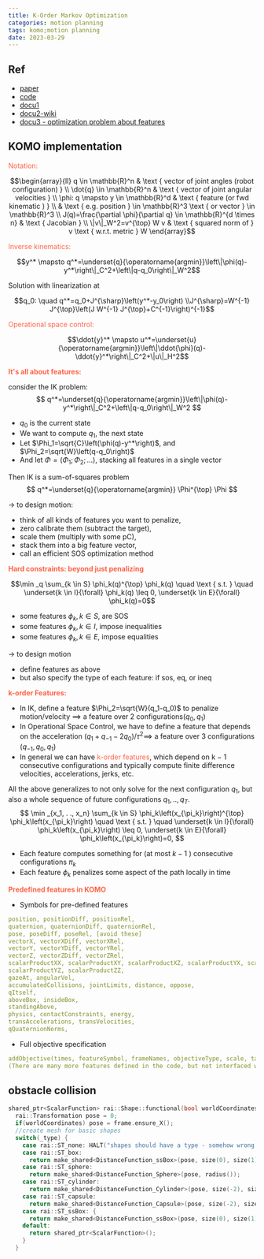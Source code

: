 ```yaml
---
title: K-Order Markov Optimization
categories: motion planning
tags: komo;motion planning
date: 2023-03-29
---
```


## Ref

- [paper](https://arxiv.org/abs/1407.0414)
- [code](https://github.com/MarcToussaint/rai)
- [docu1](https://marctoussaint.github.io/robotics-course/simlab.html)
- [docu2-wiki](https://github.com/MarcToussaint/rai/wiki)
- [docu3 - optimization problem about features](https://www.user.tu-berlin.de/mtoussai/teaching/20-LabCourse/02-motion.pdf)

## KOMO implementation

<font color='Tomato'>Notation:</font>

$$\begin{array}{ll}
q \in \mathbb{R}^n & \text { vector of joint angles (robot configuration) } \\
\dot{q} \in \mathbb{R}^n & \text { vector of joint angular velocities } \\
\phi: q \mapsto y \in \mathbb{R}^d & \text { feature (or fwd kinematic ) } \\
& \text { e.g. position } \in \mathbb{R}^3 \text { or vector } \in \mathbb{R}^3 \\
J(q)=\frac{\partial \phi}{\partial q} \in \mathbb{R}^{d \times n} & \text { Jacobian } \\
\|v\|_W^2=v^{\top} W v & \text { squared norm of } v \text { w.r.t. metric } W
\end{array}$$

<font color='Tomato'>Inverse kinematics:</font>

$$y^* \mapsto q^*=\underset{q}{\operatorname{argmin}}\left\|\phi(q)-y^*\right\|_C^2+\left\|q-q_0\right\|_W^2$$

Solution with linearization at 

$$q_0: \quad q^*=q_0+J^{\sharp}\left(y^*-y_0\right) \\J^{\sharp}=W^{-1} J^{\top}\left(J W^{-1} J^{\top}+C^{-1}\right)^{-1}$$

<font color='Tomato'>Operational space control:</font>

$$\ddot{y}^* \mapsto u^*=\underset{u}{\operatorname{argmin}}\left\|\ddot{\phi}(q)-\ddot{y}^*\right\|_C^2+\|u\|_H^2$$

**<font color='Tomato'>It's all about features:</font>**

consider the IK problem:
$$
q^*=\underset{q}{\operatorname{argmin}}\left\|\phi(q)-y^*\right\|_C^2+\left\|q-q_0\right\|_W^2
$$
- $q_0$ is the current state
- We want to compute $q_1$, the next state
- Let $\Phi_1=\sqrt{C}\left(\phi(q)-y^*\right)$, and $\Phi_2=\sqrt{W}\left(q-q_0\right)$
- And let $\Phi=\left(\Phi_1 ; \Phi_2 ; \ldots\right)$, stacking all features in a single vector 

Then IK is a sum-of-squares problem
$$
q^*=\underset{q}{\operatorname{argmin}} \Phi^{\top} \Phi
$$

$\longrightarrow$ to design motion:
- think of all kinds of features you want to penalize,
- zero calibrate them (subtract the target),
- scale them (multiply with some pC),
- stack them into a big feature vector,
- call an efficient SOS optimization method

**<font color='Tomato'>Hard constraints: beyond just penalizing</font>**

$$\min _q \sum_{k \in S} \phi_k(q)^{\top} \phi_k(q) \quad \text { s.t. } \quad \underset{k \in I}{\forall} \phi_k(q) \leq 0, \underset{k \in E}{\forall} \phi_k(q)=0$$

- some features $\phi_k, k \in S$, are SOS
- some features $\phi_k, k \in I$, impose inequalities
- some features $\phi_k, k \in E$, impose equalities

$\longrightarrow$ to design motion
- define features as above
- but also specify the type of each feature: if sos, eq, or ineq

**<font color='Tomato'>k-order Features:</font>**

- In IK, define a feature $\Phi_2=\sqrt{W}(q_1-q_0)$ to penalize motion/velocity $\implies$ a feature over 2 configurations($q_0, q_1$)
- In Operational Space Control, we have to define a feature that depends on the acceleration $(q_1+q_{-1}-2q_0)/\tau^2 \implies$  a feature over 3 configurations $(q_{-1}, q_0, q_1)$
- In general we can have <font color='Tomato'>k-order features</font>, which depend on k − 1
consecutive configurations and typically compute finite difference velocities, accelerations, jerks, etc.

All the above generalizes to not only solve for the next configuration $q_1$, but also a whole sequence of future configurations $q_1, . ., q_T$.
$$
\min _{x_1, . ., x_n} \sum_{k \in S} \phi_k\left(x_{\pi_k}\right)^{\top} \phi_k\left(x_{\pi_k}\right) \quad \text { s.t. } \quad \underset{k \in I}{\forall} \phi_k\left(x_{\pi_k}\right) \leq 0, \underset{k \in E}{\forall} \phi_k\left(x_{\pi_k}\right)=0,
$$
- Each feature computes something for (at most $k-1$ ) consecutive configurations $\pi_k$
- Each feature $\phi_k$ penalizes some aspect of the path locally in time

**<font color='Tomato'>Predefined features in KOMO</font>**

- Symbols for pre-defined features
```yaml
position, positionDiff, positionRel,
quaternion, quaternionDiff, quaternionRel,
pose, poseDiff, poseRel, [avoid these]
vectorX, vectorXDiff, vectorXRel,
vectorY, vectorYDiff, vectorYRel,
vectorZ, vectorZDiff, vectorZRel,
scalarProductXX, scalarProductXY, scalarProductXZ, scalarProductYX, scalarProductYY,
scalarProductYZ, scalarProductZZ,
gazeAt, angularVel,
accumulatedCollisions, jointLimits, distance, oppose,
qItself,
aboveBox, insideBox,
standingAbove,
physics, contactConstraints, energy,
transAccelerations, transVelocities,
qQuaternionNorms,
```
- Full objective specification
```yaml
addObjective(times, featureSymbol, frameNames, objectiveType, scale, target, order)
(There are many more features defined in the code, but not interfaced with a symbol.)
```

## obstacle collision

```cpp
shared_ptr<ScalarFunction> rai::Shape::functional(bool worldCoordinates){
  rai::Transformation pose = 0;
  if(worldCoordinates) pose = frame.ensure_X();
  //create mesh for basic shapes
  switch(_type) {
    case rai::ST_none: HALT("shapes should have a type - somehow wrong initialization..."); break;
    case rai::ST_box:
      return make_shared<DistanceFunction_ssBox>(pose, size(0), size(1), size(2), 0.);
    case rai::ST_sphere:
      return make_shared<DistanceFunction_Sphere>(pose, radius());
    case rai::ST_cylinder:
      return make_shared<DistanceFunction_Cylinder>(pose, size(-2), size(-1));
    case rai::ST_capsule:
      return make_shared<DistanceFunction_Capsule>(pose, size(-2), size(-1));
    case rai::ST_ssBox: {
      return make_shared<DistanceFunction_ssBox>(pose, size(0), size(1), size(2), size(3));
    default:
      return shared_ptr<ScalarFunction>();
    }
  }
```